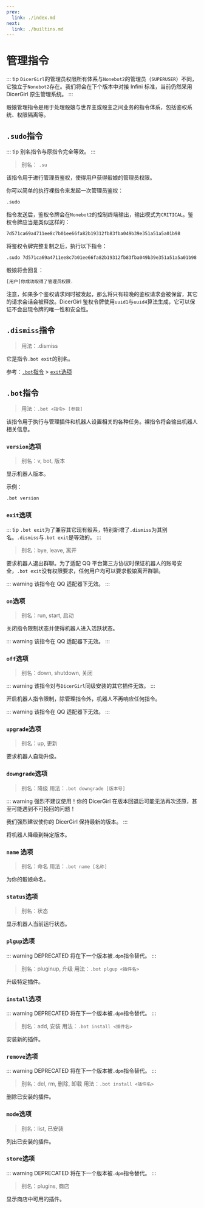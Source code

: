 ```yaml
---
prev:
  link: ./index.md
next:
  link: ./builtins.md
---
```

# 管理指令

::: tip
`DicerGirl`的管理员权限所有体系与`Nonebot2`的管理员（`SUPERUSER`）不同，它独立于`Nonebot2`存在。我们将会在下个版本中对接 Infini 标准，当前仍然采用 DicerGirl 原生管理系统。
:::

骰娘管理指令是用于处理骰娘与世界主或骰主之间业务的指令体系，包括鉴权系统、权限隔离等。

## `.sudo`指令

::: tip
别名指令与原指令完全等效。
:::

>
> 别名： `.su`
>

该指令用于进行管理员鉴权，使得用户获得骰娘的管理员权限。

你可以简单的执行裸指令来发起一次管理员鉴权：

```bash
.sudo
```

指令发送后，鉴权令牌会在`Nonebot2`的控制终端输出，输出模式为`CRITICAL`。鉴权令牌应当是类似这样的：

```txt
7d571ca69a4711ee8c7b01ee66fa82b19312fb83fba049b39e351a51a5a01b98
```

将鉴权令牌完整复制之后，执行以下指令：

```txt
.sudo 7d571ca69a4711ee8c7b01ee66fa82b19312fb83fba049b39e351a51a5a01b98
```

骰娘将会回复：

```bash
[用户]你成功取得了管理员权限.
```

注意，如果多个鉴权请求同时被发起，那么将只有较晚的鉴权请求会被保留，其它的请求会话会被释放。DicerGirl 鉴权令牌使用`uuid1`与`uuid4`算法生成，它可以保证不会出现令牌的唯一性和安全性。

## `.dismiss`指令
>
> 用法：.dismiss
>

它是指令`.bot exit`的别名。

参考：[`.bot`指令](#bot指令) > [`exit`选项](#exit选项)

## `.bot`指令
>
> 用法：`.bot <指令> [参数]`
>

该指令用于执行与管理插件和机器人设置相关的各种任务。裸指令将会输出机器人相关信息。

### `version`选项
>
> 别名：v, bot, 版本
>

显示机器人版本。

示例：

```bash
.bot version
```

### `exit`选项

::: tip
`.bot exit`为了兼容其它现有骰系，特别新增了`.dismiss`为其别名。`.dismiss`与`.bot exit`是等效的。
:::

>
> 别名：bye, leave, 离开
>

要求机器人退出群聊。为了适配 QQ 平台第三方协议时保证机器人的账号安全，`.bot exit`没有权限要求，任何用户均可以要求骰娘离开群聊。

::: warning
该指令在 QQ 适配器下无效。
:::

### `on`选项
>
> 别名：run, start, 启动
>

关闭指令限制状态并使得机器人进入活跃状态。

::: warning
该指令在 QQ 适配器下无效。
:::

### `off`选项
>
> 别名：down, shutdown, 关闭
>

::: warning
该指令对与`DicerGirl`同级安装的其它插件无效。
:::

开启机器人指令限制，除管理指令外，机器人不再响应任何指令。

::: warning
该指令在 QQ 适配器下无效。
:::

### `upgrade`选项
>
> 别名：up, 更新
>

要求机器人自动升级。

### `downgrade`选项
>
> 别名：降级
> 用法：`.bot downgrade [版本号]`
>

::: warning
强烈不建议使用！你的 DicerGirl 在版本回退后可能无法再次还原，甚至可能遇到不可挽回的问题！

我们强烈建议使你的 DicerGirl 保持最新的版本。
:::

将机器人降级到特定版本。

### `name` 选项
>
> 别名：命名
> 用法：`.bot name [名称]`
>

为你的骰娘命名。

### `status`选项
>
> 别名：状态
>

显示机器人当前运行状态。

### `plgup`选项

::: warning DEPRECATED
将在下一个版本被`.dpm`指令替代。
:::

>
> 别名：pluginup, 升级
> 用法：`.bot plgup <插件名>`
>

升级特定插件。

### `install`选项

::: warning DEPRECATED
将在下一个版本被`.dpm`指令替代。
:::

>
> 别名：add, 安装
> 用法：`.bot install <插件名>`
>

安装新的插件。

### `remove`选项

::: warning DEPRECATED
将在下一个版本被`.dpm`指令替代。
:::

>
> 别名：del, rm, 删除, 卸载
> 用法：`.bot install <插件名>`
>

删除已安装的插件。

### `mode`选项

>
> 别名：list, 已安装
>

列出已安装的插件。

### `store`选项

::: warning DEPRECATED
将在下一个版本被`.dpm`指令替代。
:::

>
> 别名：plugins, 商店
>

显示商店中可用的插件。
